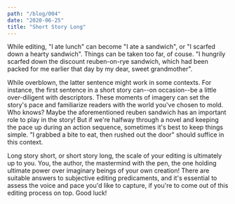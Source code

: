 ```yaml
---
path: "/blog/004"
date: "2020-06-25"
title: "Short Story Long"
---
```


While editing, "I ate lunch" can become "I ate a sandwich", or "I scarfed down a hearty sandwich". Things can be taken too far, of couse. "I hungrily scarfed down the discount reuben-on-rye sandwich, which had been packed for me earlier that day by my dear, sweet grandmother".

While overblown, the latter sentence might work in some contexts. For instance, the first sentence in a short story can--on occasion--be a little over-diligent with descriptors. These moments of imagery can set the story's pace and familiarize readers with the world you've chosen to mold. Who knows? Maybe the aforementioned reuben sandwich has an important role to play in the story! But if we're halfway through a novel and keeping the pace up during an action sequence, sometimes it's best to keep things simple. "I grabbed a bite to eat, then rushed out the door" should suffice in this context.

Long story short, or short story long, the scale of your editing is ultimately up to you. You, the author, the mastermind with the pen, the one holding ultimate power over imaginary beings of your own creation! There are suitable answers to subjective editing predicaments, and it's essential to assess the voice and pace you'd like to capture, if you're to come out of this editing process on top. Good luck!
